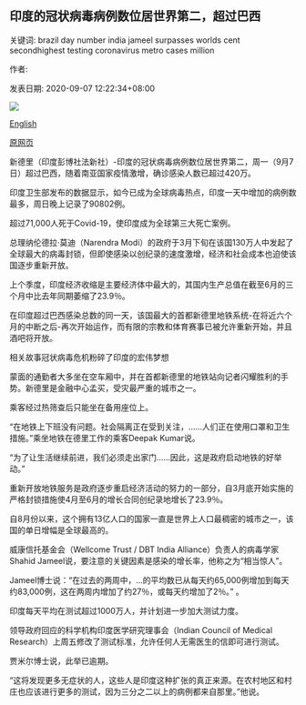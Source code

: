 ## 印度的冠状病毒病例数位居世界第二，超过巴西

关键词: brazil day number india jameel surpasses worlds cent secondhighest testing coronavirus metro cases million

作者: 

发表日期: 2020-09-07 12:22:34+08:00

![](https://www.straitstimes.com/sites/default/files/styles/x_large/public/articles/2020/09/07/af_india-covid_070920.jpg?itok=f3FOJlNP)

[English](India%20surpasses%20Brazil%20with%20world%27s%20second-highest%20number%20of%20coronavirus%20cases.md)

[原网页](https://www.straitstimes.com/asia/south-asia/india-surpasses-brazil-with-worlds-second-highest-coronavirus-cases)

新德里（印度彭博社法新社）-印度的冠状病毒病例数位居世界第二，周一（9月7日）超过巴西，随着南亚国家疫情激增，确诊感染人数已超过420万。

印度卫生部发布的数据显示，如今已成为全球病毒热点，印度一天中增加的病例数最多，周日晚上记录了90802例。

超过71,000人死于Covid-19，使印度成为全球第三大死亡案例。

总理纳伦德拉·莫迪（Narendra Modi）的政府于3月下旬在该国130万人中发起了全球最大的病毒封锁，但即使感染以创纪录的速度激增，经济和社会成本也迫使该国逐步重新开放。

上个季度，印度经济收缩是主要经济体中最大的，其国内生产总值在截至6月的三个月中比去年同期萎缩了23.9％。

在印度超过巴西感染总数的同一天，该国最大的首都新德里地铁系统-在将近六个月的中断之后-再次开始运作，而有限的宗教和体育赛事已被允许重新开始，并且酒吧将开放。

相关故事冠状病毒危机粉碎了印度的宏伟梦想

蒙面的通勤者大多坐在空车厢中，并在首都新德里的地铁站向记者闪耀胜利的手势。新德里是金融中心孟买，受灾最严重的城市之一。

乘客经过热筛查后只能坐在备用座位上。

“在地铁上下班没有问题。社会隔离正在受到关注，……人们正在使用口罩和卫生措施。”乘坐地铁在德里工作的乘客Deepak Kumar说。

“为了让生活继续前进，我们必须走出家门……因此，这是政府启动地铁的好举动。”

重新开放地铁服务是政府逐步重启经济活动的努力的一部分，自3月底开始实施的严格封锁措施使4月至6月的增长合同创纪录地增长了23.9％。

自8月份以来，这个拥有13亿人口的国家一直是世界上人口最稠密的城市之一，该国的单日增幅是全球最高的。

威康信托基金会（Wellcome Trust / DBT India Alliance）负责人的病毒学家Shahid Jameel说，要注意的关键因素是感染的增长率，他称之为“相当惊人”。

Jameel博士说：“在过去的两周中，...的平均数已从每天约65,000例增加到每天约83,000例，这在两周内增加了约27％，或每天约增加了2％。” 。

印度每天平均在测试超过1000万人，并计划进一步加大测试力度。

领导政府回应的科学机构印度医学研究理事会（Indian Council of Medical Research）上周五修改了测试标准，允许任何人无需医生的信即可进行测试。

贾米尔博士说，此举已逾期。

“这将发现更多无症状的人，这些人是印度这种扩张的真正来源。在农村地区和村庄也应该进行更多的测试，因为三分之二以上的病例都来自那里。”他说。